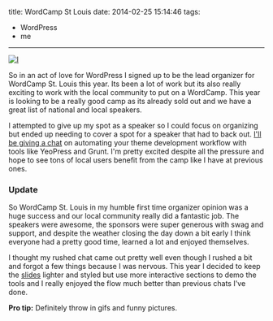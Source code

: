 title: WordCamp St Louis
date: 2014-02-25 15:14:46
tags:
  - WordPress
  - me
---

[![I](http://2014.stlouis.wordcamp.org/files/2014/02/horizbadges_SPEAKING.jpg)](http://2014.stlouis.wordcamp.org "I")

So in an act of love for WordPress I signed up to be the lead organizer for WordCamp St. Louis this year. Its been a lot of work but its also really exciting to work with the local community to put on a WordCamp. This year is looking to be a really good camp as its already sold out and we have a great list of national and local speakers.

I attempted to give up my spot as a speaker so I could focus on organizing but ended up needing to cover a spot for a speaker that had to back out. [I'll be giving a chat](http://2014.stlouis.wordcamp.org/session/adding-automation-to-your-theme-development-workflow/) on automating your theme development workflow with tools like YeoPress and Grunt. I'm pretty excited despite all the pressure and hope to see tons of local users benefit from the camp like I have at previous ones.

### Update

So WordCamp St. Louis in my humble first time organizer opinion was a huge success and our local community really did a fantastic job. The speakers were awesome, the sponsors were super generous with swag and support, and despite the weather closing the day down a bit early I think everyone had a pretty good time, learned a lot and enjoyed themselves.

I thought my rushed chat came out pretty well even though I rushed a bit and forgot a few things because I was nervous. This year I decided to keep the [slides](https://speakerdeck.com/ollo/wordcamp-st-louis-2014) lighter and styled but use more interactive sections to demo the tools and I really enjoyed the flow much better than previous chats I've done.

**Pro tip:** Definitely throw in gifs and funny pictures.
